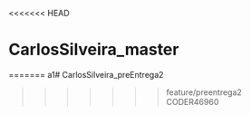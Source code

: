 <<<<<<< HEAD
# CarlosSilveira_master
=======
a1# CarlosSilveira_preEntrega2
>>>>>>> feature/preentrega2
 CODER46960
